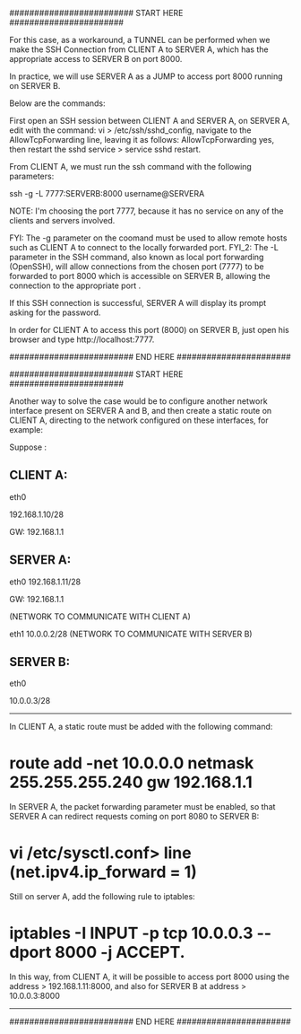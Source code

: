 
######################### START HERE #######################

For this case, as a workaround, a TUNNEL can be performed when we make the SSH Connection from CLIENT A to SERVER A, which has the appropriate access to SERVER B on port 8000.

In practice, we will use SERVER A as a JUMP to access port 8000 running on SERVER B.

Below are the commands:

First open an SSH session between CLIENT A and SERVER A, on SERVER A, edit with the command: vi > /etc/ssh/sshd_config, navigate to the AllowTcpForwarding line, leaving it as follows: AllowTcpForwarding yes, then restart the sshd service > service sshd restart.

From CLIENT A, we must run the ssh command with the following parameters:

ssh -g -L 7777:SERVERB:8000 username@SERVERA

NOTE: I'm choosing the port 7777, because it has no service on any of the clients and servers involved.

FYI: The -g parameter on the coomand must be used to allow remote hosts such as CLIENT A to connect to the locally forwarded port.
FYI_2: The -L parameter in the SSH command, also known as local port forwarding (OpenSSH), will allow connections from the chosen port (7777) to be forwarded to port 8000 which is accessible on SERVER B, allowing the connection to the appropriate port .

If this SSH connection is successful, SERVER A will display its prompt asking for the password.

In order for CLIENT A to access this port (8000) on SERVER B, just open his browser and type http://localhost:7777.

######################### END HERE #######################


######################### START HERE #######################

Another way to solve the case would be to configure another network interface present on SERVER A and B, and then create a static route on CLIENT A, directing to the network configured on these interfaces, for example:

Suppose :

CLIENT A:
--
eth0

192.168.1.10/28

GW: 192.168.1.1

SERVER A:
--
eth0
192.168.1.11/28

GW: 192.168.1.1

(NETWORK TO COMMUNICATE WITH CLIENT A)


eth1
10.0.0.2/28 (NETWORK TO COMMUNICATE WITH SERVER B)

SERVER B: 
--
eth0

10.0.0.3/28

-----

In CLIENT A, a static route must be added with the following command:

# route add -net 10.0.0.0 netmask 255.255.255.240 gw 192.168.1.1

In SERVER A, the packet forwarding parameter must be enabled, so that SERVER A can redirect requests coming on port 8080 to SERVER B:

# vi /etc/sysctl.conf> line (net.ipv4.ip_forward = 1)

Still on server A, add the following rule to iptables:

# iptables -I INPUT -p tcp 10.0.0.3 --dport 8000 -j ACCEPT.

In this way, from CLIENT A, it will be possible to access port 8000 using the address > 192.168.1.11:8000, and also for SERVER B at address > 10.0.0.3:8000

-----

######################### END HERE #######################
